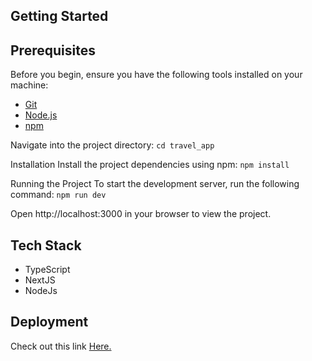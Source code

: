 
## Getting Started

## Prerequisites

Before you begin, ensure you have the following tools installed on your machine:

- [Git](https://git-scm.com/)
- [Node.js](https://nodejs.org/)
- [npm](https://www.npmjs.com/)

Navigate into the project directory:
```cd travel_app```

Installation
Install the project dependencies using npm:
```npm install```

Running the Project
To start the development server, run the following command:
```npm run dev```

Open http://localhost:3000 in your browser to view the project.

## Tech Stack
- TypeScript
- NextJS
- NodeJs

## Deployment

Check out this link [Here.](https://hilink-travel-app-pi.vercel.app/)

